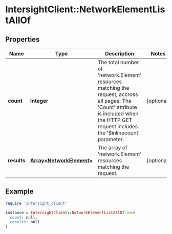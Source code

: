 # IntersightClient::NetworkElementListAllOf

## Properties

| Name | Type | Description | Notes |
| ---- | ---- | ----------- | ----- |
| **count** | **Integer** | The total number of &#39;network.Element&#39; resources matching the request, accross all pages. The &#39;Count&#39; attribute is included when the HTTP GET request includes the &#39;$inlinecount&#39; parameter. | [optional] |
| **results** | [**Array&lt;NetworkElement&gt;**](NetworkElement.md) | The array of &#39;network.Element&#39; resources matching the request. | [optional] |

## Example

```ruby
require 'intersight_client'

instance = IntersightClient::NetworkElementListAllOf.new(
  count: null,
  results: null
)
```

